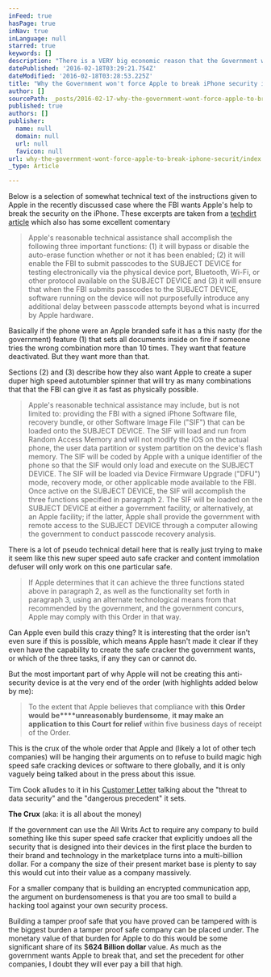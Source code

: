 ```yaml
---
inFeed: true
hasPage: true
inNav: true
inLanguage: null
starred: true
keywords: []
description: "There is a VERY big economic reason that the Government won't force Apple 's hand to brute force the iPhone or future devices."
datePublished: '2016-02-18T03:29:21.754Z'
dateModified: '2016-02-18T03:28:53.225Z'
title: "Why the Government won't force Apple to break iPhone security in the end."
author: []
sourcePath: _posts/2016-02-17-why-the-government-wont-force-apple-to-break-iphone-securit.md
published: true
authors: []
publisher:
  name: null
  domain: null
  url: null
  favicon: null
url: why-the-government-wont-force-apple-to-break-iphone-securit/index.html
_type: Article

---
```

Below is a selection of somewhat technical text of the instructions given to Apple in the recently discussed case where the FBI wants Apple's help to break the security on the iPhone.  These excerpts are taken from a [techdirt article][0] which also has some excellent comentary

> Apple's reasonable technical assistance shall accomplish the following three important functions: (1) it will bypass or disable the auto-erase function whether or not it has been enabled; (2) it will enable the FBI to submit passcodes to the SUBJECT DEVICE for testing electronically via the physical device port, Bluetooth, Wi-Fi, or other protocol available on the SUBJECT DEVICE and (3) it will ensure that when the FBI submits passcodes to the SUBJECT DEVICE, software running on the device will not purposefully introduce any additional delay between passcode attempts beyond what is incurred by Apple hardware.

Basically if the phone were an Apple branded safe it has a this nasty (for the government) feature (1) that sets all documents inside on fire if someone tries the wrong combination more than 10 times.  They want that feature deactivated.  But they want more than that.

Sections (2) and (3) describe how they also want Apple to create a super duper high speed autotumbler spinner that will try as many combinations that that the FBI can give it as fast as physically possible.

> Apple's reasonable technical assistance may include, but is not limited to: providing the FBI with a signed iPhone Software file, recovery bundle, or other Software Image File ("SIF") that can be loaded onto the SUBJECT DEVICE. The SIF will load and run from Random Access Memory and will not modify the iOS on the actual phone, the user data partition or system partition on the device's flash memory. The SIF will be coded by Apple with a unique identifier of the phone so that the SIF would only load and execute on the SUBJECT DEVICE. The SIF will be loaded via Device Firmware Upgrade ("DFU") mode, recovery mode, or other applicable mode available to the FBI. Once active on the SUBJECT DEVICE, the SIF will accomplish the three functions specified in paragraph 2\. The SIF will be loaded on the SUBJECT DEVICE at either a government facility, or alternatively, at an Apple facility; if the latter, Apple shall provide the government with remote access to the SUBJECT DEVICE through a computer allowing the government to conduct passcode recovery analysis. 

There is a lot of pseudo technical detail here that is really just trying to make it seem like this new super speed auto safe cracker and content immolation defuser will only work on this one particular safe.

> If Apple determines that it can achieve the three functions stated above in paragraph 2, as well as the functionality set forth in paragraph 3, using an alternate technological means from that recommended by the government, and the government concurs, Apple may comply with this Order in that way.

Can Apple even build this crazy thing? It is interesting that the order isn't even sure if this is possible, which means Apple hasn't made it clear if they even have the capability to create the safe cracker the government wants, or which of the three tasks, if any they can or cannot do.

But the most important part of why Apple will not be creating this anti-security device is at the very end of the order (with highlights added below by me):

> To the extent that Apple believes that compliance with **this Order would be****unreasonably burdensome**, **it may make an application to this Court for relief** within five business days of receipt of the Order.

This is the crux of the whole order that Apple and (likely a lot of other tech companies) will be hanging their arguments on to refuse to build magic high speed safe cracking devices or software to there globally, and it is only vaguely being talked about in the press about this issue.

Tim Cook alludes to it in his [Customer Letter][1] talking about the "threat to data security" and  the "dangerous precedent" it sets.

**The Crux** (aka: it is all about the money)

If the government can use the All Writs Act to require any company to build something like this super speed safe cracker that explicitly undoes all the security that is designed into their devices in the first place the burden to their brand and technology in the marketplace turns into a multi-billion dollar.  For a company the size of their present market base is plenty to say this would cut into their value as a company massively.

For a smaller company that is building an encrypted communication app, the argument on burdensomeness is that you are too small to build a hacking tool against your own security process.

Building a tamper proof safe that you have proved can be tampered with  is the biggest burden a tamper proof safe company can be placed under.  The monetary value of that burden for Apple to do this would be some significant share of its $**624 Billion dollar** value.  As much as the government wants Apple to break that, and set the precedent for other companies, I doubt they will ever pay a bill that high.

[0]: The%20order%20also%20sets%20out%20that:%0ATo%20the%20extent%20that%20Apple%20believes%20that%20compliance%20with%20this%20Order%20would%20be%20unreasonably%20burdensome,%20it%20may%20make%20an%20application%20to%20this%20Court%20for%20relief%20within%20five%20business%20days%20of%20receipt%20of%20the%20Order.
[1]: http://www.apple.com/customer-letter/